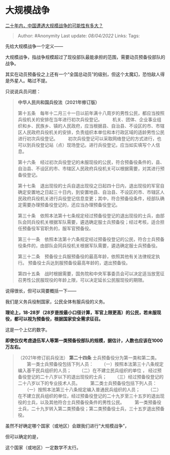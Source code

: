 # 大规模战争
[二十年内，中国遭遇大规模战争的可能性有多大？](https://www.zhihu.com/question/273794828/answer/2428221180)

> Author: #Anonymity
> Last update: *08/04/2022*
> Links:
> Tags:

先给大规模战争一个定义——

大规模战争，指战争规模超过了现役部队最能承担的范围，需要动员预备役部队的战争。

其实在动员预备役之上还有一个“全国总动员”的级别，但这个太魔幻，恐怕敌人得是外星人。略过不提。

只说说兵员问题：

> **中华人民共和国兵役法（2021年修订版）**
>
> 第十五条　每年十二月三十一日以前年满十八周岁的男性公民，都应当按照兵役机关的安排在当年进行初次兵役登记。
> 　　机关、团体、企业事业组织和乡、民族乡、镇的人民政府，应当根据县、自治县、不设区的市、市辖区人民政府兵役机关的安排，负责组织本单位和本行政区域的适龄男性公民进行初次兵役登记。
> 　　初次兵役登记可以采取网络登记的方式进行，也可以到兵役登记站（点）现场登记。进行兵役登记，应当如实填写个人信息。
>
> 第十六条　经过初次兵役登记的未服现役的公民，符合预备役条件的，县、自治县、不设区的市、市辖区人民政府兵役机关可以根据需要，对其进行预备役登记。
>
> 第十七条　退出现役的士兵自退出现役之日起四十日内，退出现役的军官自确定安置地之日起三十日内，到安置地县、自治县、不设区的市、市辖区人民政府兵役机关进行兵役登记信息变更；其中，符合预备役条件，经部队确定需要办理预备役登记的，还应当办理预备役登记。
>
> 第三十条　依照本法第十七条规定经过预备役登记的退出现役的士兵，由部队会同兵役机关根据军队需要，遴选确定服士兵预备役；经过考核，适合担任预备役军官职务的，服军官预备役。
>
> 第三十一条　依照本法第十六条规定经过预备役登记的公民，符合士兵预备役条件的，由部队会同兵役机关根据军队需要，遴选确定服士兵预备役。
>
> 第三十二条　预备役士兵服预备役的最高年龄，依照其他有关法律规定执行。
> 预备役士兵达到服预备役最高年龄的，退出预备役。
>
> 第四十五条　战时根据需要，国务院和中央军事委员会可以决定适当放宽征召男性公民服现役的年龄上限，可以决定延长公民服现役的期限。

说得很长，但可以简要概括一下——

我们是义务兵役制国家，公民全体有服兵役的义务。

**理论上，18-28岁（28岁是按最小口径计算，军官上限更高）的公民，若未服现役，都可以视为预备役，根据国家安全需求征召。**

这是一个上亿的数字。

**即使仅仅考虑退伍军人等第一类预备役部队的规模，据估计，人数也应该在1000万左右。**

> （2021年修订前兵役法）
> **第二十四条** 士兵预备役分为第一类和第二类。
> 　　第一类士兵预备役包括下列人员：
> 　　（一）按照本法第三十八条规定编入基干民兵组织的人员；
> 　　（二）在不建立民兵组织的单位 ， 经过预备役登记的二十八岁以下的退出现役的士兵；
> 　　（三）经过预备役登记的二十八岁以下的专业技术人员。
> 　　第二类士兵预备役包括下列人员：
> 　　（一）按照本法第三十八条规定编入普通民兵组织的人员；
> 　　（二）在不建立民兵组织的单位，经过预备役登记的二十九岁至三十五岁的退出现役的士兵，以及其他符合士兵预备役条件的男性公民。
> 　　第一类预备役士兵，二十九岁转入第二类预备役；第二类预备役士兵，三十五岁退出预备役。

虽然不好确定哪个国家（或地区）会跟我们进行“大规模战争”，

但可以确定的是，

这个国家（或地区）一定数学不太行。
